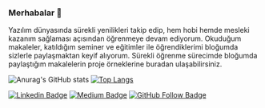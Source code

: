 ### Merhabalar 👋

Yazılım dünyasında sürekli yenilikleri takip edip, hem hobi hemde mesleki kazanım sağlaması açısından öğrenmeye devam ediyorum. Okuduğum makaleler, katıldığım seminer ve eğitimler ile öğrendiklerimi bloğumda sizlerle paylaşmaktan keyif alıyorum. Sürekli öğrenme sürecimde bloğumda paylaştığım makalelerin proje örneklerine buradan ulaşabilirsiniz.
<!--
**muratsuzen/muratsuzen** is a ✨ _special_ ✨ repository because its `README.md` (this file) appears on your GitHub profile.

Here are some ideas to get you started:

- 🔭 I’m currently working on ...
- 🌱 I’m currently learning ...
- 👯 I’m looking to collaborate on ...
- 🤔 I’m looking for help with ...
- 💬 Ask me about ...
- 📫 How to reach me: ...
- 😄 Pronouns: ...
- ⚡ Fun fact: ...
-->
![Anurag's GitHub stats](https://github-readme-stats.vercel.app/api?username=muratsuzen&show_icons=true&theme=radical)
[![Top Langs](https://github-readme-stats.vercel.app/api/top-langs/?username=muratsuzen&layout=compact)](https://github.com/anuraghazra/github-readme-stats)

<p dir="auto"><a href="https://www.linkedin.com/in/burak-selim-%C5%9Fenyurt-b15537ab/" rel="nofollow"><img src="https://camo.githubusercontent.com/f8f2f2196da085883b31fdd94216f5f7b36dd8e166a4fd93ed0c597e8a07db48/68747470733a2f2f696d672e736869656c64732e696f2f62616467652f2d4c696e6b6564696e2d626c75653f7374796c653d666c6174266c6f676f3d4c696e6b6564696e266c6f676f436f6c6f723d7768697465266c696e6b3d68747470733a2f2f7777772e6c696e6b6564696e2e636f6d2f696e2f627572616b2d73656c696d2d254335253946656e797572742d62313535333761622f" alt="Linkedin Badge" data-canonical-src="https://img.shields.io/badge/-Linkedin-blue?style=flat&amp;logo=Linkedin&amp;logoColor=white&amp;link=https://www.linkedin.com/in/burak-selim-%C5%9Fenyurt-b15537ab/" style="max-width: 100%;"></a> <a href="https://medium.com/@burakselyum" rel="nofollow"><img src="https://camo.githubusercontent.com/0388881f1f04c75e2460d5cf64d1e8054b796bcb7600b9400f147f846925d38f/68747470733a2f2f696d672e736869656c64732e696f2f62616467652f2d4d656469756d2d626c61636b3f7374796c653d666c6174266c6f676f3d4d656469756d266c6f676f436f6c6f723d7768697465266c696e6b3d68747470733a2f2f6d656469756d2e636f6d2f40627572616b73656c79756d" alt="Medium Badge" data-canonical-src="https://img.shields.io/badge/-Medium-black?style=flat&amp;logo=Medium&amp;logoColor=white&amp;link=https://medium.com/@burakselyum" style="max-width: 100%;"></a> <a href="https://github.com/buraksenyurt"><img src="https://camo.githubusercontent.com/b2a226cd84d0b4f3d6abae8808f71f3dc9c1a3c334c4916ab3ee5a4658fd94eb/68747470733a2f2f696d672e736869656c64732e696f2f6769746875622f666f6c6c6f776572732f627572616b73656e797572743f6c6162656c3d666f6c6c6f77267374796c653d736f6369616c" alt="GitHub Follow Badge" data-canonical-src="https://img.shields.io/github/followers/buraksenyurt?label=follow&amp;style=social" style="max-width: 100%;"></a></p>

